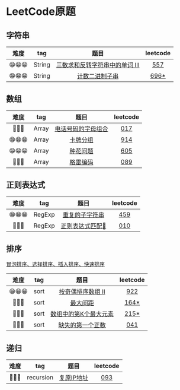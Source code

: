# LeetCode原题

## 字符串

| 难度 | tag | 题目 | leetcode |
| :--: | :--: | :--: | :--: |
| 😁😁😁 | String | [三数求和反转字符串中的单词 III](./557_reverseWords.js) | [557](https://leetcode-cn.com/problems/reverse-words-in-a-string-iii/submissions/) |
| 😁😁😁 | String | [计数二进制子串](./696_countBinarySubstrings.js) | [696*](https://leetcode-cn.com/problems/count-binary-substrings/) |

## 数组

| 难度 | tag | 题目 | leetcode |
| :--: | :--: | :--: | :--: |
| 🤔🤔🤔 | Array | [电话号码的字母组合](./017_letterCombinations.js) | [017](https://leetcode-cn.com/problems/letter-combinations-of-a-phone-number/) |
| 😁😁😁 | Array | [卡牌分组](./914_hasGroupsSizeX.js) | [914](https://leetcode-cn.com/problems/x-of-a-kind-in-a-deck-of-cards/) |
| 😁😁😁 | Array | [种花问题](./605_canPlaceFlowers.js) | [605](https://leetcode-cn.com/problems/can-place-flowers/) |
| 🤔🤔🤔 | Array | [格雷编码](./089_grayCode.js) | [089](https://leetcode-cn.com/problems/gray-code/) |

## 正则表达式

| 难度 | tag | 题目 | leetcode |
| :--: | :--: | :--: | :--: |
| 😁😁😁 | RegExp | [重复的子字符串](./459_repeatedSubstringPattern.js) | [459](https://leetcode-cn.com/problems/repeated-substring-pattern/) |
| 🤯🤯🤯 | RegExp | [正则表达式匹配🐛](./010_isMatch.js) | [010](https://leetcode-cn.com/problems/regular-expression-matching/) |

## 排序

[冒泡排序、选择排序、插入排序、快速排序](./mysorts.js)

| 难度 | tag | 题目 | leetcode |
| :--: | :--: | :--: | :--: |
| 😁😁😁 | sort | [按奇偶排序数组 II](./922_sortArrayByParityII.js) | [922](https://leetcode-cn.com/problems/sort-array-by-parity-ii/) |
| 🤯🤯🤯 | sort | [最大间距](./164_maximumGap.js) | [164*](https://leetcode-cn.com/problems/maximum-gap/) |
| 🤔🤔🤔 | sort | [数组中的第K个最大元素](./215_findKthLargest.js) | [215*](https://leetcode-cn.com/problems/kth-largest-element-in-an-array/) |
| 🤯🤯🤯 | sort | [缺失的第一个正数](./041_firstMissingPositive.js) | [041](https://leetcode-cn.com/problems/first-missing-positive/) |

## 递归

| 难度 | tag | 题目 | leetcode |
| :--: | :--: | :--: | :--: |
| 🤔🤔🤔 | recursion | [复原IP地址](./093_restoreIpAddresses.js) | [093](https://leetcode-cn.com/problems/restore-ip-addresses/) |
